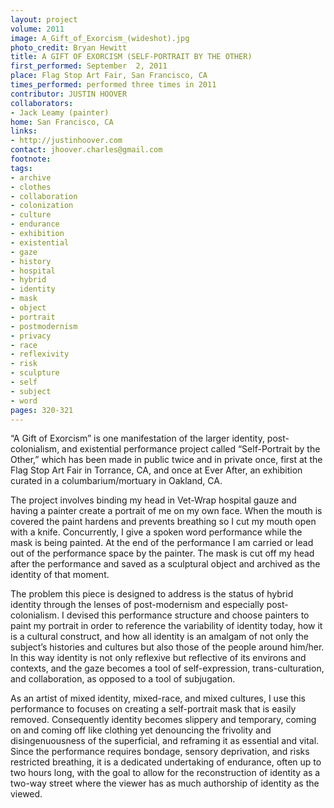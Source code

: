 ```yaml
---
layout: project
volume: 2011
image: A_Gift_of_Exorcism_(wideshot).jpg
photo_credit: Bryan Hewitt
title: A GIFT OF EXORCISM (SELF-PORTRAIT BY THE OTHER)
first_performed: September  2, 2011
place: Flag Stop Art Fair, San Francisco, CA
times_performed: performed three times in 2011
contributor: JUSTIN HOOVER
collaborators:
- Jack Leamy (painter)
home: San Francisco, CA
links:
- http://justinhoover.com
contact: jhoover.charles@gmail.com
footnote: 
tags:
- archive
- clothes
- collaboration
- colonization
- culture
- endurance
- exhibition
- existential
- gaze
- history
- hospital
- hybrid
- identity
- mask
- object
- portrait
- postmodernism
- privacy
- race
- reflexivity
- risk
- sculpture
- self
- subject
- word
pages: 320-321
---
```


“A Gift of Exorcism” is one manifestation of the larger identity, post-colonialism, and existential performance project called “Self-Portrait by the Other,” which has been made in public twice and in private once, first at the Flag Stop Art Fair in Torrance, CA, and once at Ever After, an exhibition curated in a columbarium/mortuary in Oakland, CA.

The project involves binding my head in Vet-Wrap hospital gauze and having a painter create a portrait of me on my own face. When the mouth is covered the paint hardens and prevents breathing so I cut my mouth open with a knife. Concurrently, I give a spoken word performance while the mask is being painted. At the end of the performance I am carried or lead out of the performance space by the painter. The mask is cut off my head after the performance and saved as a sculptural object and archived as the identity of that moment.

The problem this piece is designed to address is the status of hybrid identity through the lenses of post-modernism and especially post-colonialism. I devised this performance structure and choose painters to paint my portrait in order to reference the variability of identity today, how it is a cultural construct, and how all identity is an amalgam of not only the subject’s histories and cultures but also those of the people around him/her. In this way identity is not only reflexive but reflective of its environs and contexts, and the gaze becomes a tool of self-expression, trans-culturation, and collaboration, as opposed to a tool of subjugation. 

As an artist of mixed identity, mixed-race, and mixed cultures, I use this performance to focuses on creating a self-portrait mask that is easily removed. Consequently identity becomes slippery and temporary, coming on and coming off like clothing yet denouncing the frivolity and disingenuousness of the superficial, and reframing it as essential and vital. Since the performance requires bondage, sensory deprivation, and risks restricted breathing, it is a dedicated undertaking of endurance, often up to two hours long, with the goal to allow for the reconstruction of identity as a two-way street where the viewer has as much authorship of identity as the viewed.
